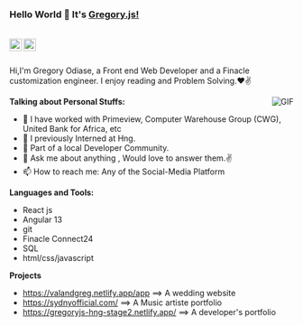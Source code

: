 ### Hello World 👋 It's [Gregory.js!](https://greglacinto.github.io/MyPortfolio/)

<br/>


<a href="https://twitter.comhttps://twitter.com/Greg_lacinto20">
<img align="left" alt="Gregory Odiase | Twitter" width="22px" src="https://cdn.jsdelivr.net/npm/simple-icons@v3/icons/twitter.svg" />
</a>
<a href="www.linkedin.com/in/dev-gregory-odiase/">
<img align="left" alt="Saket Prag" width="22px" src="https://cdn.jsdelivr.net/npm/simple-icons@v3/icons/linkedin.svg" />
</a>

<br />

<br />

Hi,I'm Gregory Odiase, a Front end Web Developer and a Finacle customization engineer. I enjoy reading and Problem Solving.❤✌


<img align="right" alt="GIF" src="https://media.giphy.com/media/USV0ym3bVWQJJmNu3N/giphy.gif" />


**Talking about Personal Stuffs:**

- 🔭 I have worked with Primeview, Computer Warehouse Group (CWG), United Bank for Africa, etc
- 🔭 I previously Interned at Hng.
- 👯 Part of a local Developer Community.
- 💬 Ask me about anything , Would love to answer them.✌
- 📫 How to reach me: Any of the Social-Media Platform 



**Languages and Tools:**

- React js
- Angular 13
- git
- Finacle Connect24
- SQL
- html/css/javascript

**Projects**
- https://valandgreg.netlify.app/app ==> A wedding website
- https://sydnyofficial.com/ ==> A Music artiste portfolio
- https://gregoryjs-hng-stage2.netlify.app/ ==> A developer's portfolio




